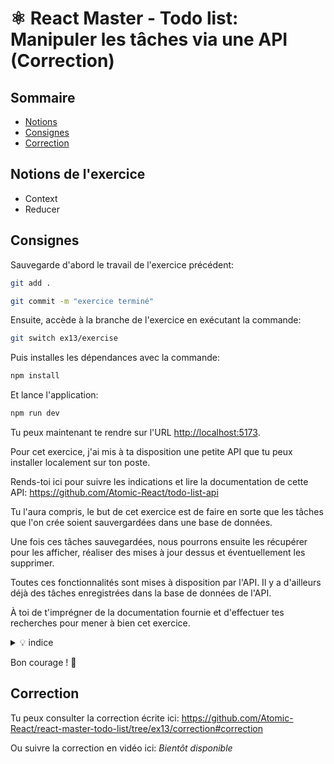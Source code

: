# ⚛️ React Master - Todo list: Manipuler les tâches via une API (Correction)

## Sommaire

<!-- no toc -->
*   [Notions](#notions-de-lexercice)
*   [Consignes](#consignes)
*   [Correction](#correction)

## Notions de l'exercice

*   Context
*   Reducer

## Consignes

Sauvegarde d'abord le travail de l'exercice précédent:

```bash
git add .
```

```bash
git commit -m "exercice terminé"
```

Ensuite, accède à la branche de l'exercice en exécutant la commande:

```bash
git switch ex13/exercise
```

Puis installes les dépendances avec la commande:

```bash
npm install
```

Et lance l'application:

```bash
npm run dev
```

Tu peux maintenant te rendre sur l'URL <http://localhost:5173>.

Pour cet exercice, j'ai mis à ta disposition une petite API que tu peux installer localement sur ton poste.

Rends-toi ici pour suivre les indications et lire la documentation de cette API: <https://github.com/Atomic-React/todo-list-api>

Tu l'aura compris, le but de cet exercice est de faire en sorte que les tâches que l'on crée soient sauvergardées dans une base de données.

Une fois ces tâches sauvegardées, nous pourrons ensuite les récupérer pour les afficher, réaliser des mises à jour dessus et éventuellement les supprimer.

Toutes ces fonctionnalités sont mises à disposition par l'API. Il y a d'ailleurs déjà des tâches enregistrées dans la base de données de l'API.

À toi de t'imprégner de la documentation fournie et d'effectuer tes recherches pour mener à bien cet exercice.

<details>
 <summary>💡 indice</summary>

 > Pour charger la valeur initiale des tâches depuis l'API, tu peux effectuer ta requête dans un `useEffect` dans le composant `TasksContextProvider`.
 >
 > Tu peux ensuite dispatcher le résultat de la requête dans le `state` via une action.
 >
 > Tu aura certainement besoin d'adapter le reducer pour pouvoir mettre à jour le `state`
</details>

Bon courage ! 💪

## Correction

Tu peux consulter la correction écrite ici: <https://github.com/Atomic-React/react-master-todo-list/tree/ex13/correction#correction>

Ou suivre la correction en vidéo ici: _Bientôt disponible_

